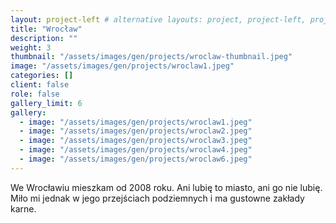 ```yaml
---
layout: project-left # alternative layouts: project, project-left, project-right, project-top
title: "Wrocław"
description: ""
weight: 3
thumbnail: "/assets/images/gen/projects/wroclaw-thumbnail.jpeg"
image: "/assets/images/gen/projects/wroclaw1.jpeg"
categories: []
client: false
role: false
gallery_limit: 6
gallery:
  - image: "/assets/images/gen/projects/wroclaw1.jpeg"
  - image: "/assets/images/gen/projects/wroclaw2.jpeg"
  - image: "/assets/images/gen/projects/wroclaw3.jpeg"
  - image: "/assets/images/gen/projects/wroclaw4.jpeg"
  - image: "/assets/images/gen/projects/wroclaw6.jpeg"
---
```


We Wrocławiu mieszkam od 2008 roku. Ani lubię to miasto, ani go nie lubię. Miło mi jednak w jego przejściach podziemnych i ma gustowne zakłady karne.
